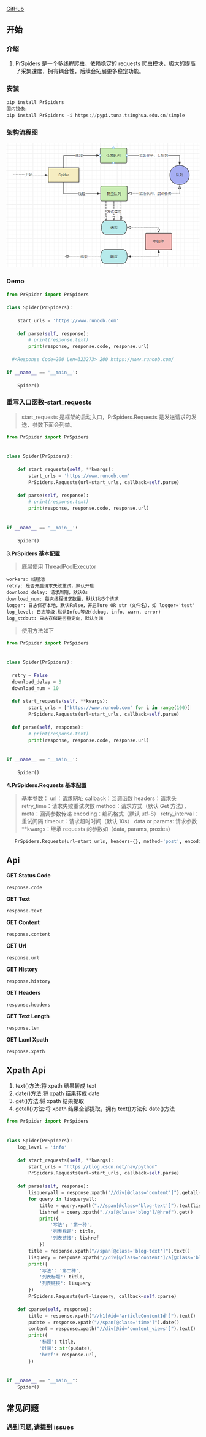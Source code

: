 [GitHub](https://github.com/peng0928/PrSpiders)

## 开始

### 介绍

1. PrSpiders 是一个多线程爬虫，依赖稳定的 requests 爬虫模块，极大的提高了采集速度，拥有耦合性，后续会拓展更多稳定功能。

### 安装

```python
pip install PrSpiders
国内镜像:
pip install PrSpiders -i https://pypi.tuna.tsinghua.edu.cn/simple
```

### 架构流程图

![](./img/introduce.png)

### **Demo**

```python
from PrSpider import PrSpiders

class Spider(PrSpiders):

    start_urls = 'https://www.runoob.com'

    def parse(self, response):
        # print(response.text)
        print(response, response.code, response.url)

  #<Response Code=200 Len=323273> 200 https://www.runoob.com/

if __name__ == '__main__':

    Spider()
```

### **重写入口函数-start_requests**

> start_requests 是框架的启动入口，PrSpiders.Requests 是发送请求的发送，参数下面会列举。

```python
from PrSpider import PrSpiders


class Spider(PrSpiders):

    def start_requests(self, **kwargs):
        start_urls = 'https://www.runoob.com'
        PrSpiders.Requests(url=start_urls, callback=self.parse)

    def parse(self, response):
        # print(response.text)
        print(response, response.code, response.url)


if __name__ == '__main__':

    Spider()
```

**3.PrSpiders 基本配置**

> 底层使用 ThreadPoolExecutor

    workers: 线程池
    retry: 是否开启请求失败重试，默认开启
    download_delay: 请求周期，默认0s
    download_num: 每次线程请求数量，默认1秒5个请求
    logger: 日志保存本地，默认False，开启Ture OR str（文件名），如 logger='test'
    log_level: 日志等级,默认Info,等级(debug, info, warn, error)
    log_stdout: 日志存储是否重定向，默认关闭

> 使用方法如下

```python
from PrSpider import PrSpiders


class Spider(PrSpiders):

  retry = False
  download_delay = 3
  download_num = 10

  def start_requests(self, **kwargs):
        start_urls = ['https://www.runoob.com' for i in range(100)]
        PrSpiders.Requests(url=start_urls, callback=self.parse)

  def parse(self, response):
        # print(response.text)
        print(response, response.code, response.url)


if __name__ == '__main__':

    Spider()
```

**4.PrSpiders.Requests 基本配置**

> 基本参数：
> url：请求网址
> callback：回调函数
> headers：请求头
> retry_time：请求失败重试次数
> method：请求方式（默认 Get 方法），
> meta：回调参数传递
> encoding：编码格式（默认 utf-8）
> retry_interval：重试间隔
> timeout：请求超时时间（默认 10s）
> data or params: 请求参数
> \*\*kwargs：继承 requests 的参数如（data, params, proxies）

```python
   PrSpiders.Requests(url=start_urls, headers={}, method='post', encoding='gbk', callback=self.parse,  retry_time=10, retry_interval=0.5, meta={'hhh': 'ggg'})
```

## Api

**GET Status Code**

    response.code

**GET Text**

    response.text

**GET Content**

    response.content

**GET Url**

    response.url

**GET History**

    response.history

**GET Headers**

    response.headers

**GET Text Length**

    response.len

**GET Lxml Xpath**

    response.xpath

## Xpath Api

1.  text()方法:将 xpath 结果转成 text
2.  date()方法:将 xpath 结果转成 date
3.  get()方法:将 xpath 结果提取
4.  getall()方法:将 xpath 结果全部提取，拥有 text()方法和 date()方法

```python
from PrSpider import PrSpiders


class Spider(PrSpiders):
    log_level = 'info'

    def start_requests(self, **kwargs):
        start_urls = "https://blog.csdn.net/nav/python"
        PrSpiders.Requests(url=start_urls, callback=self.parse)

    def parse(self, response):
        lisqueryall = response.xpath("//div[@class='content']").getall()
        for query in lisqueryall:
            title = query.xpath(".//span[@class='blog-text']").text(lists=True)
            lishref = query.xpath(".//a[@class='blog']/@href").get()
            print({
                '写法': '第一种',
                '列表标题': title,
                '列表链接': lishref
            })
        title = response.xpath("//span[@class='blog-text']").text()
        lisquery = response.xpath("//div[@class='content']/a[@class='blog']/@href").get()
        print({
            '写法': '第二种',
            '列表标题': title,
            '列表链接': lisquery
        })
        PrSpiders.Requests(url=lisquery, callback=self.cparse)

    def cparse(self, response):
        title = response.xpath("//h1[@id='articleContentId']").text()
        pudate = response.xpath("//span[@class='time']").date()
        content = response.xpath("//div[@id='content_views']").text()
        print({
            '标题': title,
            '时间': str(pudate),
            'href': response.url,
        })


if __name__ == "__main__":
    Spider()

```

## 常见问题

### 遇到问题,请提到 issues
